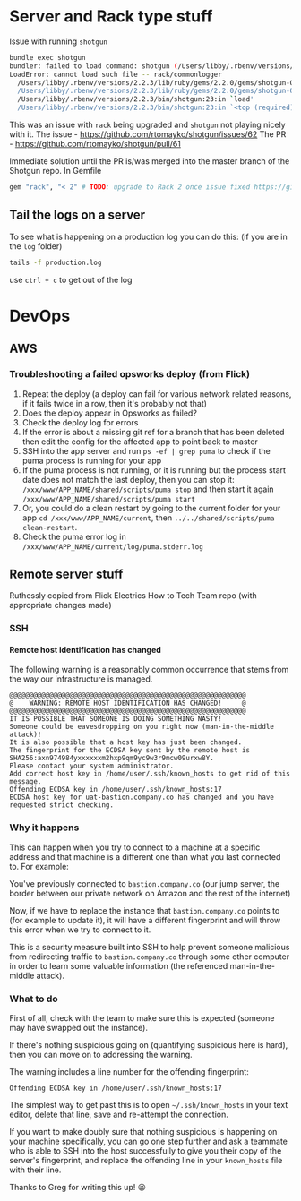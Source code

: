 # Server and Rack type stuff

Issue with running `shotgun`

```bash
bundle exec shotgun
bundler: failed to load command: shotgun (/Users/libby/.rbenv/versions/2.2.3/bin/shotgun)
LoadError: cannot load such file -- rack/commonlogger
  /Users/libby/.rbenv/versions/2.2.3/lib/ruby/gems/2.2.0/gems/shotgun-0.9.1/bin/shotgun:112:in `require'
  /Users/libby/.rbenv/versions/2.2.3/lib/ruby/gems/2.2.0/gems/shotgun-0.9.1/bin/shotgun:112:in `<top (required)>'
  /Users/libby/.rbenv/versions/2.2.3/bin/shotgun:23:in `load'
  /Users/libby/.rbenv/versions/2.2.3/bin/shotgun:23:in `<top (required)>'
```

This was an issue with `rack` being upgraded and `shotgun` not playing nicely with it.
The issue - https://github.com/rtomayko/shotgun/issues/62
The PR - https://github.com/rtomayko/shotgun/pull/61

Immediate solution until the PR is/was merged into the master branch of the Shotgun repo.
In Gemfile

```ruby
gem "rack", "< 2" # TODO: upgrade to Rack 2 once issue fixed https://github.com/rtomayko/shotgun/pull/61
```

## Tail the logs on a server

To see what is happening on a production log you can do this:
(if you are in the `log` folder)

```bash
tails -f production.log
```

use `ctrl + c` to get out of the log

# DevOps

## AWS

### Troubleshooting a failed opsworks deploy (from Flick)

1. Repeat the deploy (a deploy can fail for various network related reasons, if it fails twice in a row, then it's probably not that)
2. Does the deploy appear in Opsworks as failed?
  1. Check the deploy log for errors
  2. If the error is about a missing git ref for a branch that has been deleted then edit the config for the affected app to point back to master
3. SSH into the app server and run `ps -ef | grep puma` to check if the puma process is running for your app
  1. If the puma process is not running, or it is running but the process start date does not match the last deploy, then you can stop it: `/xxx/www/APP_NAME/shared/scripts/puma stop` and then start it again `/xxx/www/APP_NAME/shared/scripts/puma start`
  2. Or, you could do a clean restart by going to the current folder for your app `cd /xxx/www/APP_NAME/current`, then `../../shared/scripts/puma clean-restart`.
4. Check the puma error log in `/xxx/www/APP_NAME/current/log/puma.stderr.log`


## Remote server stuff

Ruthessly copied from Flick Electrics How to Tech Team repo (with appropriate changes made)

### SSH

#### Remote host identification has changed

The following warning is a reasonably common occurrence that stems from the way
our infrastructure is managed.

```
@@@@@@@@@@@@@@@@@@@@@@@@@@@@@@@@@@@@@@@@@@@@@@@@@@@@@@@@@@@
@    WARNING: REMOTE HOST IDENTIFICATION HAS CHANGED!     @
@@@@@@@@@@@@@@@@@@@@@@@@@@@@@@@@@@@@@@@@@@@@@@@@@@@@@@@@@@@
IT IS POSSIBLE THAT SOMEONE IS DOING SOMETHING NASTY!
Someone could be eavesdropping on you right now (man-in-the-middle attack)!
It is also possible that a host key has just been changed.
The fingerprint for the ECDSA key sent by the remote host is
SHA256:axn974984yxxxxxxm2hxp9qm9yc9w3r9mcw09urxw8Y.
Please contact your system administrator.
Add correct host key in /home/user/.ssh/known_hosts to get rid of this message.
Offending ECDSA key in /home/user/.ssh/known_hosts:17
ECDSA host key for uat-bastion.company.co has changed and you have requested strict checking.
```

### Why it happens

This can happen when you try to connect to a machine at a specific address and
that machine is a different one than what you last connected to. For example:

You've previously connected to `bastion.company.co` (our jump server, the
border between our private network on Amazon and the rest of the internet)

Now, if we have to replace the instance that `bastion.company.co` points to
(for example to update it), it will have a different fingerprint and will throw
this error when we try to connect to it.

This is a security measure built into SSH to help prevent someone malicious
from redirecting traffic to `bastion.company.co` through some other computer
in order to learn some valuable information (the referenced man-in-the-middle
attack).

### What to do

First of all, check with the team to make sure this is expected (someone may
have swapped out the instance).

If there's nothing suspicious going on (quantifying suspicious here is hard),
then you can move on to addressing the warning.

The warning includes a line number for the offending fingerprint:

```
Offending ECDSA key in /home/user/.ssh/known_hosts:17
```

The simplest way to get past this is to open `~/.ssh/known_hosts` in your text
editor, delete that line, save and re-attempt the connection.

If you want to make doubly sure that nothing suspicious is happening on your
machine specifically, you can go one step further and ask a teammate who is
able to SSH into the host successfully to give you their copy of the server's
fingerprint, and replace the offending line in your `known_hosts` file with
their line.

Thanks to Greg for writing this up! 😀
